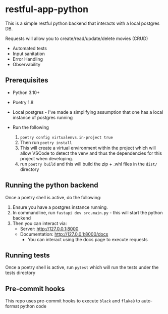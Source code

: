 # restful-app-python

This is a simple restful python backend that interacts with a local postgres DB.

Requests will allow you to create/read/update/delete movies (CRUD)

* Automated tests
* Input sanitation
* Error Handling
* Observability

## Prerequisites

* Python 3.10+
* Poetry 1.8
* Local postgres - I've made a simplifying assumption that one has a local instance of postgres running

* Run the following
  1) `poetry config virtualenvs.in-project true` 
  2) Then run `poetry install` 
  3) This will create a virtual environment within the project which will allow VSCode to detect the venv and thus the dependencies for this project when developing.
  4) run `poetry build` and this will build the zip + .whl files in the `dist/` directory


## Running the python backend
Once a poetry shell is active, do the following:
  1) Ensure you have a postgres instance running.
  1) In commandline, run `fastapi dev src.main.py` - this will start the python backend
  2) Then you can interact via: 
     * Server: http://127.0.0.1:8000
     * Documentation: http://127.0.0.1:8000/docs
         * You can interact using the docs page to execute requests 

## Running tests
Once a poetry shell is active, run `pytest` which will run the tests under the tests directory

## Pre-commit hooks
This repo uses pre-commit hooks to execute `black` and `flake8` to auto-format python code